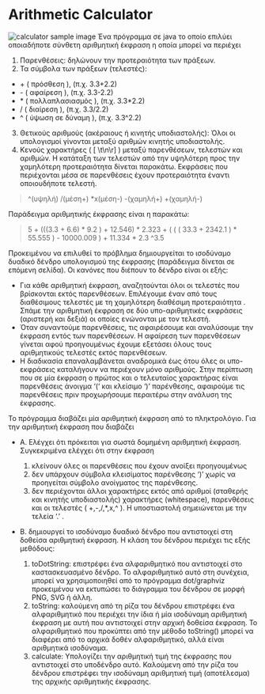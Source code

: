 # Arithmetic Calculator
![calculator sample image](https://i.imgur.com/X38LrLC.jpg)
Ένα πρόγραμμα σε java το οποίο επιλύει οποιαδήποτε σύνθετη αριθμητική έκφραση η οποία
μπορεί να περιέχει
1. Παρενθέσεις: δηλώνουν την προτεραιότητα των πράξεων.
2. Τα σύμβολα των πράξεων (τελεστές):
- \+ ( πρόσθεση ), (π.χ. 3.3+2.2)
- \- ( αφαίρεση ), (π.χ. 3.3-2.2)
- \* ( πολλαπλασιασμός ), (π.χ. 3.3*2.2)
- / ( διαίρεση ), (π.χ. 3.3/2.2)
- ^ ( ύψωση σε δύναμη ), (π.χ. 3.3^2.2)
3. Θετικούς αριθμούς (ακέραιους ή κινητής υποδιαστολής): Όλοι οι υπολογισμοί γίνονται
μεταξύ αριθμών κινητής υποδιαστολής.
4. Κενούς χαρακτήρες ( [ \t\n\r] ) μεταξύ παρενθέσεων, τελεστών και αριθμών.
Η κατάταξη των τελεστών από την υψηλότερη προς την χαμηλότερη προτεραιότητα δίνεται
παρακάτω. Εκφράσεις που περιέχονται μέσα σε παρενθέσεις έχουν προτεραιότητα έναντι
οποιουδήποτε τελεστή.
>^(υψηλή) /(μέση+) *x(μέση-) -(χαμηλή+) +(χαμηλή-)

Παράδειγμα αριθμητικής έκφρασης είναι η παρακάτω:

>5 + (((3.3 + 6.6) * 9.2 ) + 12.546) * 2.323 +
( ( ( 33.3 + 2342.1 ) * 55.555 ) - 10000.009 ) + 11.334 * 2.3 ^3.5

Προκειμένου να επιλυθεί το πρόβλημα δημιουργείται το ισοδύναμο δυαδικό δένδρο
υπολογισμού της έκφρασης (παράδειγμα δίνεται σε επόμενη σελίδα). Οι κανόνες που
διέπουν το δένδρο είναι οι εξής:
- Για κάθε αριθμητική έκφραση, αναζητούνται όλοι οι τελεστές που βρίσκονται εκτός
παρενθέσεων. Επιλέγουμε έναν από τους διαθέσιμους τελεστές με τη χαμηλότερη διαθέσιμη
προτεραιότητα . Σπάμε την αριθμητική έκφραση σε δύο υπο-αριθμητικές εκφράσεις (αριστερή
και δεξιά) οι οποίες ενώνονται με τον τελεστή.
- Όταν συναντούμε παρενθέσεις, τις αφαιρέσουμε και αναλύσουμε την
έκφραση εντός των παρενθέσεων. Η αφαίρεση των παρενθέσεων γίνεται αφού
προηγουμένως έχουμε εξετάσει όλους τους αριθμητικούς τελεστές εκτός παρενθέσεων.
- Η διαδικασία επαναλαμβάνεται αναδρομικά έως ότου όλες οι υπο-εκφράσεις καταλήγουν να
περιέχουν μόνο αριθμούς. Στην περίπτωση που σε μία έκφραση ο πρώτος και ο τελευταίος
χαρακτήρας είναι παρενθέσεις άνοιγμα ‘(‘ και κλείσιμο ‘)’ παρένθεσης, αφαιρούμε τις
παρενθέσεις πριν προχωρήσουμε περαιτέρω στην ανάλυση της έκφρασης.

Το πρόγραμμα διαβάζει μία αριθμητική έκφραση από το πληκτρολόγιο. Για την αριθμητική
έκφραση που διαβάζει

- A. Ελέγχει ότι πρόκειται για σωστά δομημένη αριθμητική έκφραση. Συγκεκριμένα ελέγχει ότι στην έκφραση
  1. κλείνουν όλες οι παρενθέσεις που έχουν ανοίξει προηγουμένως
  2. δεν υπάρχουν σύμβολα κλεισίματος παρένθεσης ‘)’ χωρίς να προηγείται σύμβολο
ανοίγματος της παρένθεσης.
  3. δεν περιέχονται άλλοι χαρακτήρες εκτός από αριθμοί (σταθερής και κινητής
υποδιαστολής) χαρακτήρες (whitespace), παρενθέσεις και οι τελεστές ( +,-,/,*,x,^ ). H
υποστιαστολή σημειώνεται με την τελεία ‘.’ .

- B. δημιουργεί το ισοδύναμο δυαδικό δένδρο που αντιστοιχεί στη δοθείσα αριθμητική
έκφραση. Η κλάση του δένδρου περιέχει τις εξής μεθόδους:
  1. toDotString: επιστρέφει ένα αλφαριθμητικό που αντιστοιχεί στο
καστασκευασμένο δένδρο. Το αλφαριθμητικό αυτό στη συνέχεια, μπορεί να
χρησιμοποιηθεί από το πρόγραμμα dot/graphviz προκειμένου να εκτυπώσει το
διάγραμμα του δένδρου σε μορφή PNG, SVG ή άλλη.
  2. toString: καλούμενη από τη ρίζα του δένδρου επιστρέφει ένα αλφαριθμητικό που
περιέχει την ίδια ή μία ισοδύναμη αριθμητική έκφραση με αυτή που αντιστοιχεί στην
αρχική δοθείσα έκφραση. Το αλφαριθμητικό που προκύπτει από την μέθοδο toString() μπορεί να
διαφέρει από το αρχικά δοθέν αλφαριθμητικό, αλλά είναι αριθμητικά
ισοδύναμα.
  3. calculate: Υπολογίζει την αριθμητική τιμή της έκφρασης που αντιστοιχεί στο
υποδένδρο αυτό. Καλούμενη από την ρίζα του δένδρου επιστρέφει την ισοδύναμη
αριθμητική τιμή (αποτέλεσμα) της αρχικής αριθμητικής έκφρασης.
